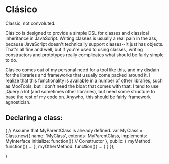 Clásico
=======
Classic, not convoluted.

Clásico is designed to provide a simple DSL for classes and classical
inheritance in JavaScript.  Writing classes is usually a real pain in the
ass, because JavaScript doesn't technically support classes--it just has
objects.  That's all fine and well, but if you're used to using classes,
writing constructors and prototypes really complicates what should be
fairly simple to do.

Clásico comes out of my personal need for a tool like this, and my disdain
for the libraries and frameworks that usually come packed around it.  I
realize that this functionality is available in a number of other libraries,
such as MooTools, but I don't need the bloat that comes with that.  I
tend to use jQuery a lot (and sometimes other libraries), but need some
structure to base the rest of my code on.  Anywho, this should be fairly
framework agnosticish.

Declaring a class:
------------------
(
  // Assume that MyParentClass is already defined.
  var MyClass = Class.new({
    name: 'MyClass',
    extends: MyParentClass,
    implements: MyInterface
    initialize: function(){
      // Constructor
    },
    public: {
      myMethod: function(){ ... },
      myOtherMethod: function(){ ... }
    }
  });

)
